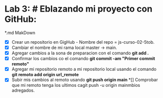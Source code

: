 
 # Lab 3: # Eblazando mi proyecto con GitHub:
*.md MakDown

*[x] Crear un repositorio en GigHub - Nombre del repo = js-curso-02-5tob.
*[x] Cambiar el nombre de mi rama local master -> main.
*[x] Agregar cambios a la sona de preparacion con el comando **git add .**
*[x] Confirmar los cambios co el comando **git commit -am "Primer commit remoto"**
*[x] Agregar mi repositorio remoto a mi repositorio local usando el comando **git remoto add origin url_remote**
*[x] Subir mis cambios al remoto usando **git push origin main**
*[] Comprobar que mi remoto tenga los ultimos cagit push -u origin mainmbios adregados.
